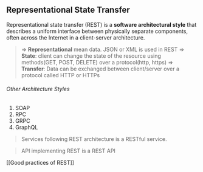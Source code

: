## Representational State Transfer

Representational state transfer (REST) is a **software architectural style** that describes a uniform interface between physically separate components, often across the Internet in a client-server architecture. 

> => **Representational** mean data. JSON or XML is used in REST
> => **State**: client can change the state of the resource using methods(GET, POST, DELETE) over a protocol(http, https)
> => **Transfer**: Data can be exchanged between client/server over a protocol called HTTP or HTTPs

###### Other Architecture Styles
1. SOAP
2. RPC
3. GRPC
4. GraphQL

> Services following REST architecture is a RESTful service.  

> API implementing REST is a REST API


[[Good practices of REST]]